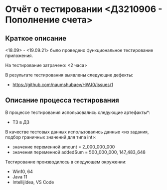 # Отчёт о тестировании <ДЗ210906 - Пополнение счета>

## Краткое описание

<18.09> - <19.09.21> было проведено функциональное тестирование приложения.

На тестирование затрачено: <2 часа>

В результате тестирования выявлены следующие дефекты:
* https://github.com/naumshubaev/HWJ0/issues/1

## Описание процесса тестирования

В процессе тестирования использовались следующие артефакты*:
* ТЗ в ДЗ

В качестве тестовых данных использовались данные <из задания, подбор граничных значений для типа int>:
* значение переменной amount = 2_000_000_000
* значения переменной addedSum = 500_000_000, 147_483_648

Тестирование производилось в следующем окружении:
* Win10, 64
* Java 11
* IntellijIdea, VS Code
